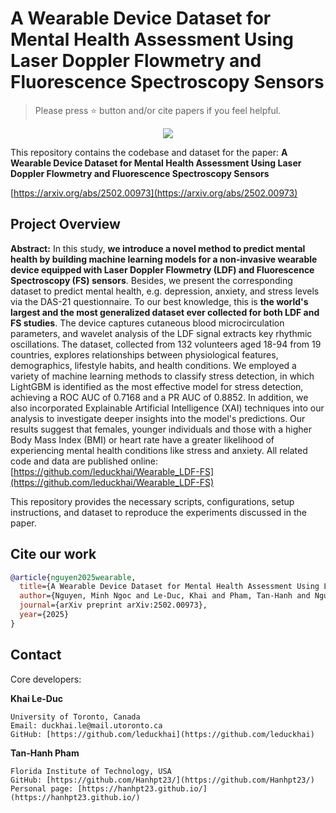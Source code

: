 # A Wearable Device Dataset for Mental Health Assessment Using Laser Doppler Flowmetry and Fluorescence Spectroscopy Sensors

> Please press ⭐ button and/or cite papers if you feel helpful.

<p align="center">
<img src="https://img.shields.io/badge/Last%20updated%20on-08.02.2025-brightgreen?style=for-the-badge">
</p>

This repository contains the codebase and dataset for the paper: **A Wearable Device Dataset for Mental Health Assessment Using Laser Doppler Flowmetry and Fluorescence Spectroscopy Sensors**

[https://arxiv.org/abs/2502.00973](https://arxiv.org/abs/2502.00973)


## Project Overview

**Abstract:** In this study, **we introduce a novel method to predict mental health by building machine learning models for a non-invasive wearable device equipped with Laser Doppler Flowmetry (LDF) and Fluorescence Spectroscopy (FS) sensors**. Besides, we present the corresponding dataset to predict mental health, e.g. depression, anxiety, and stress levels via the DAS-21 questionnaire. To our best knowledge, this is **the world's largest and the most generalized dataset ever collected for both LDF and FS studies**. The device captures cutaneous blood microcirculation parameters, and wavelet analysis of the LDF signal extracts key rhythmic oscillations. The dataset, collected from 132 volunteers aged 18-94 from 19 countries, explores relationships between physiological features, demographics, lifestyle habits, and health conditions. We employed a variety of machine learning methods to classify stress detection, in which LightGBM is identified as the most effective model for stress detection, achieving a ROC AUC of 0.7168 and a PR AUC of 0.8852. In addition, we also incorporated Explainable Artificial Intelligence (XAI) techniques into our analysis to investigate deeper insights into the model's predictions. Our results suggest that females, younger individuals and those with a higher Body Mass Index (BMI) or heart rate have a greater likelihood of experiencing mental health conditions like stress and anxiety. All related code and data are published online: [https://github.com/leduckhai/Wearable_LDF-FS](https://github.com/leduckhai/Wearable_LDF-FS)

This repository provides the necessary scripts, configurations, setup instructions, and dataset to reproduce the experiments discussed in the paper.

## Cite our work

```bibtex
@article{nguyen2025wearable,
  title={A Wearable Device Dataset for Mental Health Assessment Using Laser Doppler Flowmetry and Fluorescence Spectroscopy Sensors},
  author={Nguyen, Minh Ngoc and Le-Duc, Khai and Pham, Tan-Hanh and Nguyen, Trang and Luu, Quang Minh and Tran, Ba Kien and Hy, Truong-Son and Dremin, Viktor and Sokolovsky, Sergei and Rafailov, Edik},
  journal={arXiv preprint arXiv:2502.00973},
  year={2025}
}
```

## Contact
Core developers:

**Khai Le-Duc**
```
University of Toronto, Canada
Email: duckhai.le@mail.utoronto.ca
GitHub: [https://github.com/leduckhai](https://github.com/leduckhai)
```

**Tan-Hanh Pham**
```
Florida Institute of Technology, USA
GitHub: [https://github.com/Hanhpt23/](https://github.com/Hanhpt23/)
Personal page: [https://hanhpt23.github.io/](https://hanhpt23.github.io/)
```

